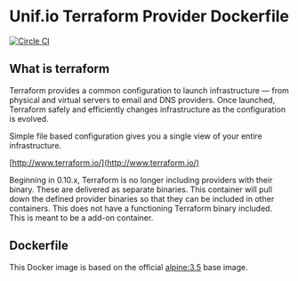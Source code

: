 # Unif.io Terraform Provider Dockerfile
[![Circle CI](https://circleci.com/gh/unifio/dockerfile-terraform-provider.svg?style=svg)](https://circleci.com/gh/unifio/dockerfile-terraform-provider)

## What is terraform

Terraform provides a common configuration to launch infrastructure — from physical and virtual servers to email and DNS providers. Once launched, Terraform safely and efficiently changes infrastructure as the configuration is evolved.

Simple file based configuration gives you a single view of your entire infrastructure.


[http://www.terraform.io/](http://www.terraform.io/)

Beginning in 0.10.x, Terraform is no longer including providers with their binary.  These are delivered as separate binaries.  This container will pull down the defined provider binaries so that they can be included in other containers.  This does not have a functioning Terraform binary included.  This is meant to be a add-on container.

## Dockerfile

This Docker image is based on the official [alpine:3.5](https://hub.docker.com/_/alpine/) base image.

